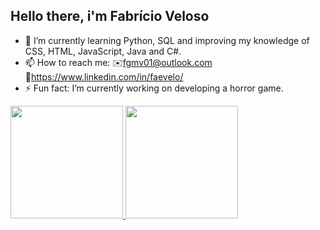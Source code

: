 ## Hello there, i'm Fabrício Veloso

- 🌱 I’m currently learning Python, SQL and improving my knowledge of CSS, HTML, JavaScript, Java and C#.
- 📫 How to reach me:
     ✉️fgmv01@outlook.com
     🔗https://www.linkedin.com/in/faevelo/
- ⚡ Fun fact: I’m currently working on developing a horror game.

<div>
  <a href="https://github.com/FabricioGMV">
  
  <img height="180em" src="https:github-readme-status.vercel.app/api/top-langs/?username=FabricioGMV&layout=compact&langs_count=16&theme=tokyonight"/>
  <img height="180em" src="https://github-readme-stats.vercel.app/api?username=FabricioVeloso&show_icons=true&theme=tokyonight"/>
</div>
